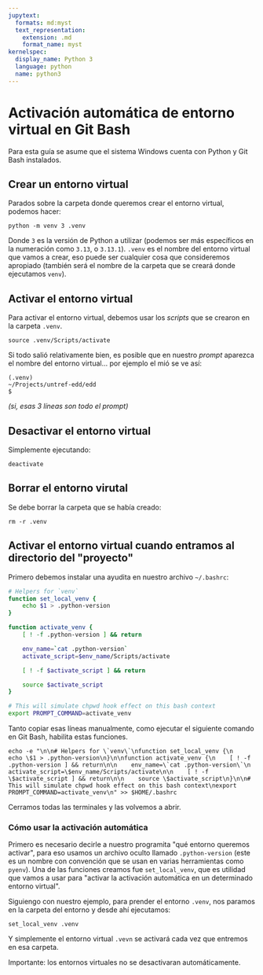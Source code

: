 ```yaml
---
jupytext:
  formats: md:myst
  text_representation:
    extension: .md
    format_name: myst
kernelspec:
  display_name: Python 3
  language: python
  name: python3
---
```


# Activación automática de entorno virtual en Git Bash

Para esta guía se asume que el sistema Windows cuenta con Python y Git Bash instalados.

## Crear un entorno virtual

Parados sobre la carpeta donde queremos crear el entorno virtual, podemos hacer:

```console
python -m venv 3 .venv
```

Donde `3` es la versión de Python a utilizar (podemos ser más específicos en la numeración como `3.13`, o `3.13.1`). `.venv` es el nombre del entorno virtual que vamos a crear, eso puede ser cualquier cosa que consideremos apropiado (también será el nombre de la carpeta que se creará donde ejecutamos `venv`).

## Activar el entorno virtual

Para activar el entorno virtual, debemos usar los _scripts_ que se crearon en la carpeta `.venv`.

```console
source .venv/Scripts/activate
```

Si todo salió relativamente bien, es posible que en nuestro _prompt_ aparezca el nombre del entorno virtual... por ejemplo el mió se ve así:

```output
(.venv)
~/Projects/untref-edd/edd
$
```

_(si, esas 3 líneas son todo el prompt)_

## Desactivar el entorno virtual

Simplemente ejecutando:

```console
deactivate
```

## Borrar el entorno virutal

Se debe borrar la carpeta que se había creado:

```console
rm -r .venv
```

## Activar el entorno virtual cuando entramos al directorio del "proyecto"

Primero debemos instalar una ayudita en nuestro archivo `~/.bashrc`:

```bash
# Helpers for `venv`
function set_local_venv {
    echo $1 > .python-version
}

function activate_venv {
    [ ! -f .python-version ] && return

    env_name=`cat .python-version`
    activate_script=$env_name/Scripts/activate

    [ ! -f $activate_script ] && return

    source $activate_script
}

# This will simulate chpwd hook effect on this bash context
export PROMPT_COMMAND=activate_venv
```

Tanto copiar esas líneas manualmente, como ejecutar el siguiente comando en Git Bash, habilita estas funciones.

```console
echo -e "\n\n# Helpers for \`venv\`\nfunction set_local_venv {\n    echo \$1 > .python-version\n}\n\nfunction activate_venv {\n    [ ! -f .python-version ] && return\n\n    env_name=\`cat .python-version\`\n    activate_script=\$env_name/Scripts/activate\n\n    [ ! -f \$activate_script ] && return\n\n    source \$activate_script\n}\n\n# This will simulate chpwd hook effect on this bash context\nexport PROMPT_COMMAND=activate_venv\n" >> $HOME/.bashrc
```

Cerramos todas las terminales y las volvemos a abrir.

### Cómo usar la activación automática

Primero es necesario decirle a nuestro programita "qué entorno queremos activar", para eso usamos un archivo oculto llamado `.python-version` (este es un nombre con convención que se usan en varias herramientas como `pyenv`). Una de las funciones creamos fue `set_local_venv`, que es utilidad que vamos a usar para "activar la activación automática en un determinado entorno virtual".

Siguiengo con nuestro ejemplo, para prender el entorno `.venv`, nos paramos en la carpeta del entorno y desde ahí ejecutamos:

```console
set_local_venv .venv
```

Y simplemente el entorno virtual `.vevn` se activará cada vez que entremos en esa carpeta.

Importante: los entornos virtuales no se desactivaran automáticamente.

